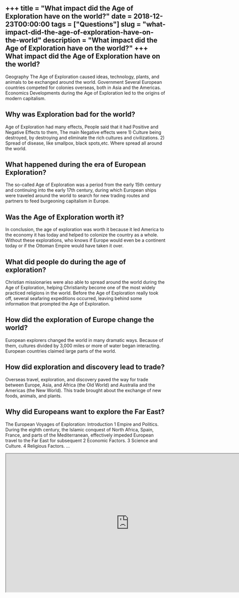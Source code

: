 +++
title = "What impact did the Age of Exploration have on the world?"
date = 2018-12-23T00:00:00
tags = ["Questions"]
slug = "what-impact-did-the-age-of-exploration-have-on-the-world"
description = "What impact did the Age of Exploration have on the world?"
+++
What impact did the Age of Exploration have on the world?
---------------------------------------------------------

Geography The Age of Exploration caused ideas, technology, plants, and animals to be exchanged around the world. Government Several European countries competed for colonies overseas, both in Asia and the Americas. Economics Developments during the Age of Exploration led to the origins of modern capitalism.

Why was Exploration bad for the world?
--------------------------------------

Age of Exploration had many effects, People said that it had Positive and Negative Effects to them, The main Negative effects were 1) Culture being destroyed, by destroying and eliminate the rich cultures and civilizations. 2) Spread of disease, like smallpox, black spots,etc. Where spread all around the world.

What happened during the era of European Exploration?
-----------------------------------------------------

The so-called Age of Exploration was a period from the early 15th century and continuing into the early 17th century, during which European ships were traveled around the world to search for new trading routes and partners to feed burgeoning capitalism in Europe.

Was the Age of Exploration worth it?
------------------------------------

In conclusion, the age of exploration was worth it because it led America to the economy it has today and helped to colonize the country as a whole. Without these explorations, who knows if Europe would even be a continent today or if the Ottoman Empire would have taken it over.

What did people do during the age of exploration?
-------------------------------------------------

Christian missionaries were also able to spread around the world during the Age of Exploration, helping Christianity become one of the most widely practiced religions in the world. Before the Age of Exploration really took off, several seafaring expeditions occurred, leaving behind some information that prompted the Age of Exploration.

How did the exploration of Europe change the world?
---------------------------------------------------

European explorers changed the world in many dramatic ways. Because of them, cultures divided by 3,000 miles or more of water began interacting. European countries claimed large parts of the world.

How did exploration and discovery lead to trade?
------------------------------------------------

Overseas travel, exploration, and discovery paved the way for trade between Europe, Asia, and Africa (the Old World) and Australia and the Americas (the New World). This trade brought about the exchange of new foods, animals, and plants.

Why did Europeans want to explore the Far East?
-----------------------------------------------

The European Voyages of Exploration: Introduction 1 Empire and Politics. During the eighth century, the Islamic conquest of North Africa, Spain, France, and parts of the Mediterranean, effectively impeded European travel to the Far East for subsequent 2 Economic Factors. 3 Science and Culture. 4 Religious Factors. …

<iframe allow="accelerometer; autoplay; clipboard-write; encrypted-media; gyroscope; picture-in-picture" allowfullscreen="" class="__youtube_prefs__  epyt-is-override  no-lazyload" data-no-lazy="1" data-origheight="433" data-origwidth="770" data-skipgform_ajax_framebjll="" height="433" id="_ytid_99353" loading="lazy" src="https://www.youtube.com/embed/zZJFozFsnIU?enablejsapi=1&autoplay=0&cc_load_policy=0&cc_lang_pref=&iv_load_policy=1&loop=0&modestbranding=0&rel=1&fs=1&playsinline=0&autohide=2&theme=dark&color=red&controls=1&" title="YouTube player" width="770"></iframe>